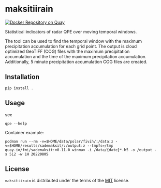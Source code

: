 # maksitiirain
[![Docker Repository on Quay](https://quay.io/repository/fmi/sademaksit/status "Docker Repository on Quay")](https://quay.io/repository/fmi/sademaksit)

Statistical indicators of radar QPE over moving temporal windows.

The tool can be used to find the temporal window with the maximum precipitation accumulation for each grid point.
The output is cloud optimized GeoTIFF (COG) files with the maximum precipitation accumulation and the time of the maximum precipitation accumulation.
Additionally, 5 minute precipitation accumulation COG files are created.

## Installation

```shell
pip install .
```

## Usage
see

```shell
qpe --help
```

Container example:
```shell
podman run --rm -v=$HOME/data/polar/fivih/:/data:z -v=$HOME/results/sademaksit/:/output:z --tmpfs=/tmp quay.io/fmi/sademaksit:v0.11.0 winmax -i /data/{date}*.h5 -o /output -s 512 -w 1H 20220805
```

## License

`maksitiirain` is distributed under the terms of the [MIT](https://spdx.org/licenses/MIT.html) license.
